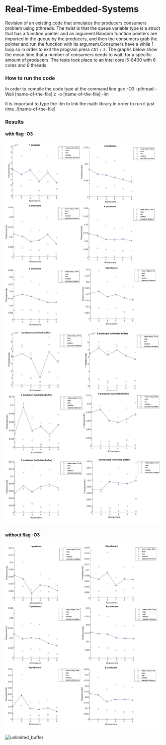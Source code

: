 # Real-Time-Embedded-Systems
Revision of an existing code that simulates the producers consumers problem using pthreads. The twist is that the queue variable type is a struct that has a function pointer and an argument.Random function pointers are imported in the queue by the producers, and then the consumers grab the pointer and run the function with its argument.Consumers have a while 1 loop so in order to exit the program press ctrl + z. The graphs below show the mean time that a number of consumers needs to wait, for a specific amount of producers. The tests took place to an intel core i5-8400 with 6 cores and 6 threads.   

### How to run the code
In order to compile the code type at the command line gcc -O3 -pthread -Wall [name-of-the-file].c -o [name-of-the-file] -lm
   
It is important to type the -lm to link the math library.In order to run it just time ./[name-of-the-file]


### Results
#### with flag -O3
![limited_buffer](https://github.com/doinakis/Real-Time-Embedded-Systems/blob/master/summary_limited_opt.jpg)
![unlimited_buffer](https://github.com/doinakis/Real-Time-Embedded-Systems/blob/master/summary_unlimited_opt.jpg)
#### without flag -O3
![limited_buffer](https://github.com/doinakis/Real-Time-Embedded-Systems/blob/master/summary_limited.jpg)
![unlimited_buffer]()
